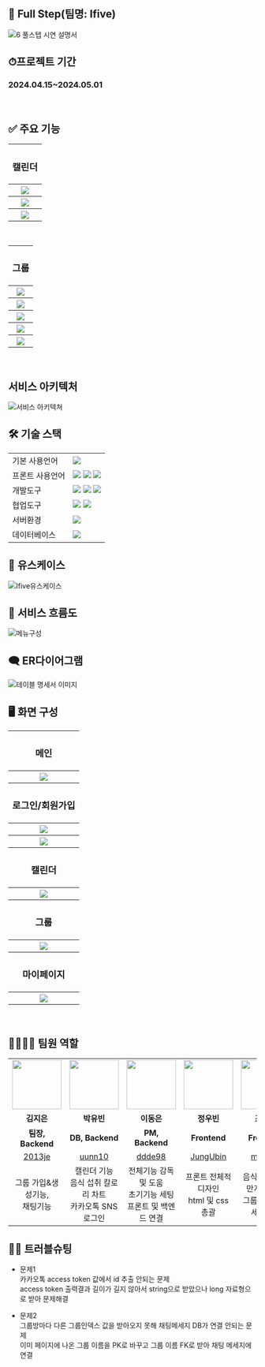 ## 📅 Full Step(팀명: Ifive)
![6  풀스텝 시연 설명서](https://github.com/2024-SMHRD-IS-BigData-1/IfivePJ/assets/161554781/ec7f0296-5526-4d8f-a75e-ded2e3b686da)
<br>
## ⏱프로젝트 기간 
### 2024.04.15~2024.05.01

<br>

## ✅ 주요 기능
<table>
  <tr>
    <th colspan="2"><h3>캘린더</h3></th>
  </tr>
  <tr>
    <th colspan="2"><img src="https://github.com/2024-SMHRD-IS-BigData-1/IfivePJ/assets/161554781/87301563-4fe1-4e0d-872c-0f6edb5a59c7"></th>
  </tr>
  <tr>
    <th colspan="2"><img src="https://github.com/2024-SMHRD-IS-BigData-1/IfivePJ/assets/161554781/d24a9c26-d214-4815-888d-2136e046d1a5"></th>
  </tr>
  <tr>
    <th colspan="2"><img src="https://github.com/2024-SMHRD-IS-BigData-1/IfivePJ/assets/161554781/b411ac50-5199-43c1-8c81-0cbff93dde8d"></th>
  </tr>
</table>

<br>
<table>
  <tr>
    <th colspan="2"><h3>그룹</h3></th>
  </tr>
  <tr>
    <th colspan="2"><img src="https://github.com/2024-SMHRD-IS-BigData-1/IfivePJ/assets/161554781/0847233e-d4a2-4131-8c94-fa68cb4c7cc2"></th>
  </tr>
  <tr>
    <th colspan="2"><img src="https://github.com/2024-SMHRD-IS-BigData-1/IfivePJ/assets/161554781/3888f8af-9a7b-4a6d-b3f4-bdbbd6bf9fe5"></th>
  </tr>
  <tr>
    <th colspan="2"><img src="https://github.com/2024-SMHRD-IS-BigData-1/IfivePJ/assets/161554781/6a92cc2c-53de-44e2-bcc2-aec13fab7f51"></th>
  </tr>
    <tr>
    <th colspan="2"><img src="https://github.com/2024-SMHRD-IS-BigData-1/IfivePJ/assets/161554781/91c8008c-0dd2-40b0-9273-ce3a813d8911"></th>
  </tr>
    <tr>
    <th colspan="2"><img src="https://github.com/2024-SMHRD-IS-BigData-1/IfivePJ/assets/161554781/9a6afeb8-e69e-4fe7-ac3d-c80008700f6a"></th>
  </tr>
</table>

<br>

## 서비스 아키텍처
![서비스 아키텍쳐](https://github.com/2024-SMHRD-IS-BigData-1/IfivePJ/assets/161554781/ed65217c-9c61-4fa2-97b8-6266a3351bcc)



## 🛠 기술 스택
<table>
  <tr>
    <td>기본 사용언어</td>
    <td><img src="https://img.shields.io/badge/Java-007396?style=for-the-badge&logo=java&logoColor=white"/> </td>
  </tr>
  <tr>
    <td>프론트 사용언어</td>
    <td>
      <img src="https://img.shields.io/badge/javascript-F7DF1E?style=for-the-badge&logo=javascript&logoColor=black">
      <img src="https://img.shields.io/badge/HTML-E34F26?style=for-the-badge&logo=html5&logoColor=white">
      <img src="https://img.shields.io/badge/CSS-1572B6?style=for-the-badge&logo=css3&logoColor=white">
    </td>
  </tr>
  
  <tr>
    <td>개발도구</td>
    <td>
      <img src="https://img.shields.io/badge/Eclipse-2C2255?style=for-the-badge&logo=Eclipse&logoColor=white"/> 
      <img src="https://img.shields.io/badge/VSCode-007ACC?style=for-the-badge&logo=VisualStudioCode&logoColor=white"/>
      <img src="https://img.shields.io/badge/Jupyter-F37626?style=for-the-badge&logo=Jupyter&logoColor=white"/>
    </td>
  </tr>
  
  <tr>
    <td>협업도구</td>
    <td>
      <img src="https://img.shields.io/badge/Git-F05032?style=for-the-badge&logo=Git&logoColor=white"/> 
      <img src="https://img.shields.io/badge/GitHub-181717?style=for-the-badge&logo=GitHub&logoColor=white"/>
    </td>
  </tr>
  
  <tr>
    <td>서버환경</td>
    <td><img src="https://img.shields.io/badge/Apache Tomcat 9.0-D22128?style=for-the-badge&logo=Apache Tomcat&logoColor=white"/> </td>
  </tr>
  
  <tr>
    <td>데이터베이스</td>
    <td><img src="https://img.shields.io/badge/Oracle 11g-F80000?style=for-the-badge&logo=Oracle&logoColor=white"/></td>
  </tr>
</table>


## 📝 유스케이스
![Ifive유스케이스](https://github.com/2024-SMHRD-IS-BigData-1/IfivePJ/assets/161554781/0b8288e1-6e6e-48c3-a248-c54cb0e29ad1)
<br>

## 📑 서비스 흐름도
![메뉴구성](https://github.com/2024-SMHRD-IS-BigData-1/IfivePJ/assets/161554781/ca3c2585-c512-497b-99ea-a540c05c13c6)
<br>

## 🗨 ER다이어그램
![테이블 명세서 이미지](https://github.com/2024-SMHRD-IS-BigData-1/IfivePJ/assets/161554781/c9b67e99-7516-4295-9f31-472640caa046)
<br>

## 🖥 화면 구성
<table>
  <tr>
    <th colspan="2"><h3>메인</h3></th>
  </tr>
  <tr>
    <th colspan="2"><img src="https://github.com/2024-SMHRD-IS-BigData-1/IfivePJ/assets/161554781/17df01f4-4fe8-4ff3-b534-479d1b989d6b"></th>
  </tr>
  <tr>
    <th colspan="2"><h3>로그인/회원가입</h3></th>
  </tr>
  <tr>
    <th colspan="2"><img src="https://github.com/2024-SMHRD-IS-BigData-1/IfivePJ/assets/161554781/9bc6041c-0e17-4216-ab0b-62ad70be7413"></th>
  </tr>
  <tr>
    <th colspan="2"><img src="https://github.com/2024-SMHRD-IS-BigData-1/IfivePJ/assets/161554781/39e7fcaa-8949-4fa2-81db-2de263db66d6"></th>
  </tr>
   <tr>
    <th colspan="2"><h3>캘린더</h3></th>
  </tr>
  <tr>
    <th colspan="2"><img src="https://github.com/2024-SMHRD-IS-BigData-1/IfivePJ/assets/161554781/b59d3a82-4b20-418b-95e1-8fa3f2966a37"></th>
  </tr>
   <tr>
    <th colspan="2"><h3>그룹</h3></th>
  </tr>
  <tr>
    <th colspan="2"><img src="https://github.com/2024-SMHRD-IS-BigData-1/IfivePJ/assets/161554781/5cadb781-36d4-45b4-9c62-6f8824fdb987"></th>
  </tr>
     <tr>
    <th colspan="2"><h3>마이페이지</h3></th>
  </tr>
  <tr>
    <th colspan="2"><img src="https://github.com/2024-SMHRD-IS-BigData-1/IfivePJ/assets/161554781/efee0736-a54e-4bda-ae4f-3682b2b36d7b"></th>
  </tr>
</table>
<br>


## 👨‍👩‍👦‍👦 팀원 역할
<table>
  <tr>
    <td align="center"><img src="https://github.com/2024-SMHRD-IS-BigData-1/IfivePJ/assets/161554781/509c7af3-e2e0-400f-bd29-413988a7200a" width="100" height="100"/></td>
    <td align="center"><img src="https://github.com/user-attachments/assets/ba89ef27-f81e-4a28-9277-83fb6af59b58" width="100" height="100"/></td>
    <td align="center"><img src="https://github.com/2024-SMHRD-IS-BigData-1/IfivePJ/assets/161554781/7d8d72f8-ba37-4992-a307-8ac8ea78f16e" width="100" height="100"/></td>
    <td align="center"><img src="https://github.com/2024-SMHRD-IS-BigData-1/IfivePJ/assets/161554781/dc79eff0-7294-48b5-a066-3ea0f0f0fc2b" width="100" height="100"/></td>
    <td align="center"><img src="https://github.com/2024-SMHRD-IS-BigData-1/IfivePJ/assets/161554781/d5273874-3e99-4ada-a91a-09d1d715f3ee" width="100" height="100"/></td>
  </tr>
  <tr>
    <td align="center"><strong>김지은</strong></td>
    <td align="center"><strong>박유빈</strong></td>
    <td align="center"><strong>이동은</strong></td>
    <td align="center"><strong>정우빈</strong></td>
    <td align="center"><strong>조민정</strong></td>
  </tr>
  <tr>
    <td align="center"><b>팀장, Backend</b></td>
    <td align="center"><b>DB, Backend</b></td>
    <td align="center"><b>PM, Backend</b></td>
    <td align="center"><b>Frontend</b></td>
    <td align="center"><b>Frontend</b></td>
  </tr>
  <tr>
    <td align="center"><a href="https://github.com/2013je" target='_blank'>2013je</a></td>
    <td align="center"><a href="https://github.com/uunn10" target='_blank'>uunn10</a></td>
    <td align="center"><a href="https://github.com/ddde98" target='_blank'>ddde98</a></td>
    <td align="center"><a href="https://github.com/JungUbin" target='_blank'>JungUbin</a></td>
    <td align="center"><a href="https://github.com/mj4226" target='_blank'>mj4226</a></td>
  </tr>
  <tr>
    <td align="center"> 그룹 가입&생성기능,<br>채팅기능</td>
    <td align="center">캘린더 기능<br>음식 섭취 칼로리 차트<br>카카오톡 SNS 로그인</td>
    <td align="center">전체기능 감독및 도움<br>초기기능 세팅<br>프론트 및 백엔드 연결</td>
    <td align="center">프론트 전체적 디자인<br>html 및 css 총괄</td>
    <td align="center">음식 데이터 8만개 크롤링<br>그룹페이지 상세디자인</td>
  </tr>
</table>

## 🤾‍♂️ 트러블슈팅
* 문제1<br>
 카카오톡 access token 값에서 id 추출 안되는 문제<br>
 access token 출력결과 길이가 길지 않아서 string으로 받았으나 long 자료형으로 받아 문제해결
 
* 문제2<br>
  그룹방마다 다른 그룹인덱스 값을 받아오지 못해 채팅메세지 DB가 연결 안되는 문제<br>
  이미 페이지에 나온 그룹 이름을 PK로 바꾸고 그룹 이름 FK로 받아 채팅 메세지에 연결

